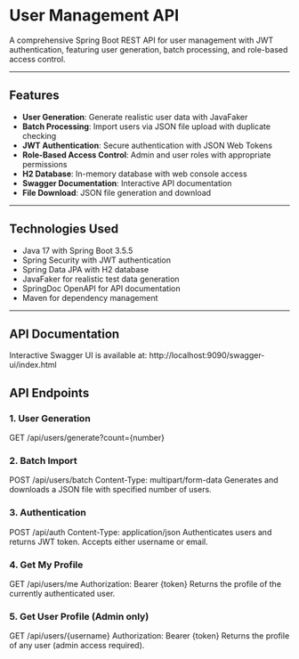# User Management API

A comprehensive Spring Boot REST API for user management with JWT authentication, featuring user generation, batch processing, and role-based access control.

---

## Features
- **User Generation**: Generate realistic user data with JavaFaker  
- **Batch Processing**: Import users via JSON file upload with duplicate checking  
- **JWT Authentication**: Secure authentication with JSON Web Tokens  
- **Role-Based Access Control**: Admin and user roles with appropriate permissions  
- **H2 Database**: In-memory database with web console access  
- **Swagger Documentation**: Interactive API documentation  
- **File Download**: JSON file generation and download  

---

## Technologies Used
- Java 17 with Spring Boot 3.5.5  
- Spring Security with JWT authentication  
- Spring Data JPA with H2 database  
- JavaFaker for realistic test data generation  
- SpringDoc OpenAPI for API documentation  
- Maven for dependency management  

---

## API Documentation
Interactive Swagger UI is available at:
http://localhost:9090/swagger-ui/index.html

## API Endpoints

### 1. User Generation

GET /api/users/generate?count={number}
  

### 2. Batch Import

POST /api/users/batch
Content-Type: multipart/form-data
  Generates and downloads a JSON file with specified number of users.
  
### 3. Authentication

POST /api/auth
Content-Type: application/json
  Authenticates users and returns JWT token. Accepts either username or email.
  

### 4. Get My Profile

GET /api/users/me
Authorization: Bearer {token}
  Returns the profile of the currently authenticated user.


### 5. Get User Profile (Admin only)

GET /api/users/{username}
Authorization: Bearer {token}
  Returns the profile of any user (admin access required).


